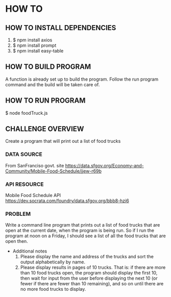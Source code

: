 # HOW TO

## HOW TO INSTALL DEPENDENCIES
  1. $ npm install axios
  2. $ npm install prompt
  3. $ npm install easy-table

## HOW TO BUILD PROGRAM
  A function is already set up to build the program.
  Follow the run program command and the build will be taken care of.
## HOW TO RUN PROGRAM
  $ node foodTruck.js

## CHALLENGE OVERVIEW
  Create a program that will print out a list of food trucks

### DATA SOURCE
   From SanFranciso govt. site https://data.sfgov.org/Economy-and-Community/Mobile-Food-Schedule/jjew-r69b

### API RESOURCE
  Mobile Food Schedule API
    https://dev.socrata.com/foundry/data.sfgov.org/bbb8-hzi6

### PROBLEM
  Write a command line program that prints out a list of food trucks that are
  open at the current date, when the program is being run. So if I run the
  program at noon on a Friday, I should see a list of all the food trucks that
  are open then.

  * Additional notes
    1. Please display the name and address of the trucks and sort the output
       alphabetically by name.
    2. Please display results in pages of 10 trucks.
      That is: if there are more than 10 food trucks open, the program should
      display the first 10, then wait for input from the user before displaying
      the next 10 (or fewer if there are fewer than 10 remaining), and so on
      until there are no more food trucks to display.
